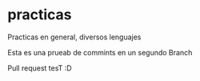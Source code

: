 practicas
=========

Practicas en general, diversos lenguajes

Esta es una prueab de commints en un segundo Branch

Pull request tesT :D
